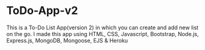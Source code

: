 # ToDo-App-v2
This is a To-Do List App(version 2) in which you can create and add new list on the go. I made this app using HTML, CSS, Javascript, Bootstrap, Node.js, Express.js, MongoDB, Mongoose, EJS &amp; Heroku

